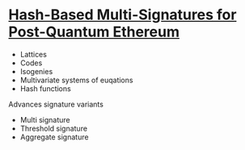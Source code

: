 # [Hash-Based Multi-Signatures for Post-Quantum Ethereum](https://eprint.iacr.org/2025/055.pdf)
- Lattices
- Codes
- Isogenies
- Multivariate systems of euqations
- Hash functions

Advances signature variants
- Multi signature
- Threshold signature
- Aggregate signature